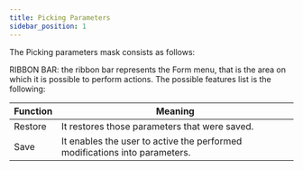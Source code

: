 ```yaml
---
title: Picking Parameters
sidebar_position: 1
---
```


The Picking parameters mask consists as follows:

RIBBON BAR: the ribbon bar represents the Form menu, that is the area on which it is possible to perform actions. The possible features list is the following:



| Function | Meaning |
| --- | --- |
| Restore | It restores those parameters that were saved. |
| Save | It enables the user to active the performed modifications into parameters. |






